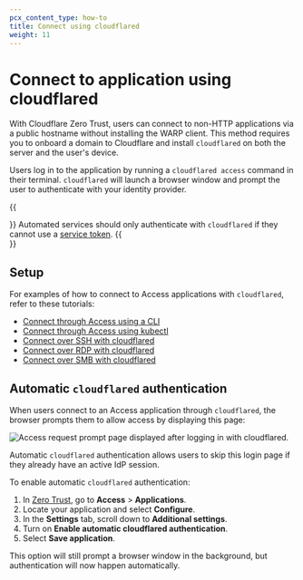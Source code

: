 ```yaml
---
pcx_content_type: how-to
title: Connect using cloudflared
weight: 11
---
```


# Connect to application using cloudflared

With Cloudflare Zero Trust, users can connect to non-HTTP applications via a public hostname without installing the WARP client. This method requires you to onboard a domain to Cloudflare and install `cloudflared` on both the server and the user's device.

Users log in to the application by running a `cloudflared access` command in their terminal. `cloudflared` will launch a browser window and prompt the user to authenticate with your identity provider.

{{<Aside type="note">}}
Automated services should only authenticate with `cloudflared` if they cannot use a [service token](/cloudflare-one/identity/service-tokens/).
{{</Aside>}}

## Setup

For examples of how to connect to Access applications with `cloudflared`, refer to these tutorials:

- [Connect through Access using a CLI](/cloudflare-one/tutorials/cli/)
- [Connect through Access using kubectl](/cloudflare-one/tutorials/kubectl/)
- [Connect over SSH with cloudflared](/cloudflare-one/connections/connect-networks/use-cases/ssh/#connect-to-ssh-server-with-cloudflared-access)
- [Connect over RDP with cloudflared](/cloudflare-one/connections/connect-networks/use-cases/rdp/#connect-to-rdp-server-with-cloudflared-access)
- [Connect over SMB with cloudflared](/cloudflare-one/connections/connect-networks/use-cases/smb/)

## Automatic `cloudflared` authentication

When users connect to an Access application through `cloudflared`, the browser prompts them to allow access by displaying this page:

![Access request prompt page displayed after logging in with cloudflared.](/images/cloudflare-one/applications/non-http/access-screen.png)

Automatic `cloudflared` authentication allows users to skip this login page if they already have an active IdP session.

To enable automatic `cloudflared` authentication:

1. In [Zero Trust](https://one.dash.cloudflare.com), go to **Access** > **Applications**.
2. Locate your application and select **Configure**.
3. In the **Settings** tab, scroll down to **Additional settings**.
4. Turn on **Enable automatic cloudflared authentication**.
5. Select **Save application**.

This option will still prompt a browser window in the background, but authentication will now happen automatically.
